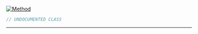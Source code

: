 <a href='https://github.com/ajthinking/archetype/blob/master/src/Endpoints/PHP/Method.php'>![Method](https://img.shields.io/badge/-Method-blue)
```php
// UNDOCUMENTED CLASS
```
<hr>